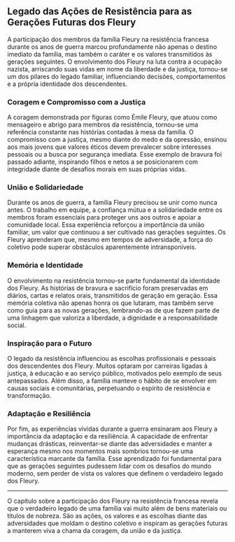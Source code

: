 
## Legado das Ações de Resistência para as Gerações Futuras dos Fleury

A participação dos membros da família Fleury na resistência francesa durante os anos de guerra marcou profundamente não apenas o destino imediato da família, mas também o caráter e os valores transmitidos às gerações seguintes. O envolvimento dos Fleury na luta contra a ocupação nazista, arriscando suas vidas em nome da liberdade e da justiça, tornou-se um dos pilares do legado familiar, influenciando decisões, comportamentos e a própria identidade dos descendentes.

### Coragem e Compromisso com a Justiça

A coragem demonstrada por figuras como Émile Fleury, que atuou como mensageiro e abrigo para membros da resistência, tornou-se uma referência constante nas histórias contadas à mesa da família. O compromisso com a justiça, mesmo diante do medo e da opressão, ensinou aos mais jovens que valores éticos devem prevalecer sobre interesses pessoais ou a busca por segurança imediata. Esse exemplo de bravura foi passado adiante, inspirando filhos e netos a se posicionarem com integridade diante de desafios morais em suas próprias vidas.

### União e Solidariedade

Durante os anos de guerra, a família Fleury precisou se unir como nunca antes. O trabalho em equipe, a confiança mútua e a solidariedade entre os membros foram essenciais para proteger uns aos outros e apoiar a comunidade local. Essa experiência reforçou a importância da união familiar, um valor que continuou a ser cultivado nas gerações seguintes. Os Fleury aprenderam que, mesmo em tempos de adversidade, a força do coletivo pode superar obstáculos aparentemente intransponíveis.

### Memória e Identidade

O envolvimento na resistência tornou-se parte fundamental da identidade dos Fleury. As histórias de bravura e sacrifício foram preservadas em diários, cartas e relatos orais, transmitidos de geração em geração. Essa memória coletiva não apenas honra os que lutaram, mas também serve como guia para as novas gerações, lembrando-as de que fazem parte de uma linhagem que valoriza a liberdade, a dignidade e a responsabilidade social.

### Inspiração para o Futuro

O legado da resistência influenciou as escolhas profissionais e pessoais dos descendentes dos Fleury. Muitos optaram por carreiras ligadas à justiça, à educação e ao serviço público, motivados pelo exemplo de seus antepassados. Além disso, a família manteve o hábito de se envolver em causas sociais e comunitárias, perpetuando o espírito de resistência e transformação.

### Adaptação e Resiliência

Por fim, as experiências vividas durante a guerra ensinaram aos Fleury a importância da adaptação e da resiliência. A capacidade de enfrentar mudanças drásticas, reinventar-se diante das adversidades e manter a esperança mesmo nos momentos mais sombrios tornou-se uma característica marcante da família. Esse aprendizado foi fundamental para que as gerações seguintes pudessem lidar com os desafios do mundo moderno, sem perder de vista os valores que definem o verdadeiro legado dos Fleury.

---

O capítulo sobre a participação dos Fleury na resistência francesa revela que o verdadeiro legado de uma família vai muito além de bens materiais ou títulos de nobreza. São as ações, os valores e as escolhas diante das adversidades que moldam o destino coletivo e inspiram as gerações futuras a manterem viva a chama da coragem, da união e da justiça.
```
